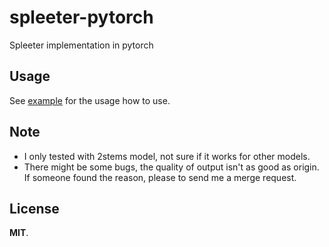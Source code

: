 # spleeter-pytorch
Spleeter implementation in pytorch

## Usage

See [example](./test_estimator.py) for the usage how to use.


## Note
* I only tested with 2stems model, not sure if it works for other models.
* There might be some bugs, the quality of output isn't as good as origin. If someone found the reason, please to send me a merge request.

## License

**MIT**.

